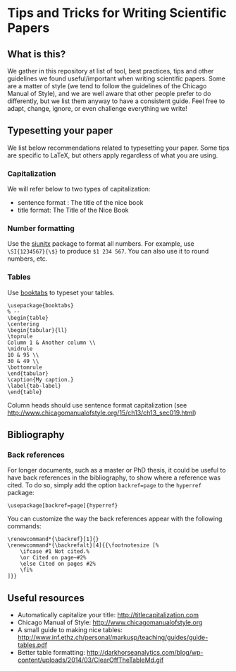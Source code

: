 # Tips and Tricks for Writing Scientific Papers

## What is this?

We gather in this repository at list of tool, best practices, tips and other guidelines we found useful/important when writing scientific papers.
Some are a matter of style (we tend to follow the guidelines of the Chicago Manual of Style), and we are well aware that other people prefer to do differently, but we list them anyway to have a consistent guide.
Feel free to adapt, change, ignore, or even challenge everything we write!

## Typesetting your paper

We list below recommendations related to typesetting your paper.
Some tips are specific to LaTeX, but others apply regardless of what you are using.

### Capitalization

We will refer below to two types of capitalization:
* sentence format : The title of the nice book
* title format: The Title of the Nice Book

### Number formatting

Use the [siunitx](https://ctan.org/pkg/siunitx) package to format all numbers.
For example, use `\SI{1234567}{\$}` to produce `$1 234 567`.
You can also use it to round numbers, etc.

### Tables

Use [booktabs](https://www.ctan.org/pkg/booktabs) to typeset your tables.

```
\usepackage{booktabs}
% --
\begin{table}
\centering
\begin{tabular}{ll}
\toprule
Column 1 & Another column \\
\midrule
10 & 95 \\
30 & 49 \\
\bottomrule
\end{tabular}
\caption{My caption.}
\label{tab-label}
\end{table}
```

Column heads should use sentence format capitalization (see http://www.chicagomanualofstyle.org/15/ch13/ch13_sec019.html)

## Bibliography

### Back references

For longer documents, such as a master or PhD thesis, it could be useful to have back references in the bibliography, to show where a reference was cited.
To do so, simply add the option `backref=page` to the `hyperref` package:

```
\usepackage[backref=page]{hyperref}
```

You can customize the way the back references appear with the following commands:

```
\renewcommand*{\backref}[1]{}
\renewcommand*{\backrefalt}[4]{{\footnotesize [%
    \ifcase #1 Not cited.%
	\or Cited on page~#2%
	\else Cited on pages #2%
	\fi%
]}}
```

## Useful resources

* Automatically capitalize your title: http://titlecapitalization.com
* Chicago Manual of Style: http://www.chicagomanualofstyle.org
* A small guide to making nice tables: http://www.inf.ethz.ch/personal/markusp/teaching/guides/guide-tables.pdf
* Better table formatting: http://darkhorseanalytics.com/blog/wp-content/uploads/2014/03/ClearOffTheTableMd.gif
